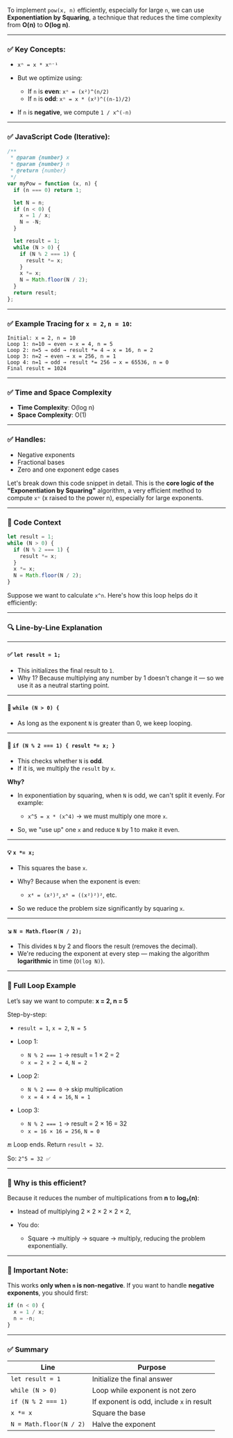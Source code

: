 To implement `pow(x, n)` efficiently, especially for large `n`, we can use **Exponentiation by Squaring**, a technique that reduces the time complexity from **O(n)** to **O(log n)**.

---

### ✅ Key Concepts:

- `xⁿ = x * xⁿ⁻¹`
- But we optimize using:

  - If `n` is **even**: `xⁿ = (x²)^(n/2)`
  - If `n` is **odd**: `xⁿ = x * (x²)^((n-1)/2)`

- If `n` is **negative**, we compute `1 / x^(-n)`

---

### ✅ JavaScript Code (Iterative):

```js
/**
 * @param {number} x
 * @param {number} n
 * @return {number}
 */
var myPow = function (x, n) {
  if (n === 0) return 1;

  let N = n;
  if (n < 0) {
    x = 1 / x;
    N = -N;
  }

  let result = 1;
  while (N > 0) {
    if (N % 2 === 1) {
      result *= x;
    }
    x *= x;
    N = Math.floor(N / 2);
  }
  return result;
};
```

---

### ✅ Example Tracing for `x = 2`, `n = 10`:

```
Initial: x = 2, n = 10
Loop 1: n=10 → even → x = 4, n = 5
Loop 2: n=5 → odd → result *= 4 → x = 16, n = 2
Loop 3: n=2 → even → x = 256, n = 1
Loop 4: n=1 → odd → result *= 256 → x = 65536, n = 0
Final result = 1024
```

---

### ✅ Time and Space Complexity

- **Time Complexity**: O(log n)
- **Space Complexity**: O(1)

---

### ✅ Handles:

- Negative exponents
- Fractional bases
- Zero and one exponent edge cases

Let's break down this code snippet in detail. This is the **core logic of the "Exponentiation by Squaring"** algorithm, a very efficient method to compute `xⁿ` (x raised to the power n), especially for large exponents.

---

### 🔁 Code Context

```javascript
let result = 1;
while (N > 0) {
  if (N % 2 === 1) {
    result *= x;
  }
  x *= x;
  N = Math.floor(N / 2);
}
```

Suppose we want to calculate `x^n`. Here's how this loop helps do it efficiently:

---

### 🔍 Line-by-Line Explanation

---

#### ✅ `let result = 1;`

- This initializes the final result to `1`.
- Why 1? Because multiplying any number by 1 doesn't change it — so we use it as a neutral starting point.

---

#### 🔁 `while (N > 0) {`

- As long as the exponent `N` is greater than 0, we keep looping.

---

#### 🧮 `if (N % 2 === 1) { result *= x; }`

- This checks whether `N` is **odd**.
- If it is, we multiply the `result` by `x`.

**Why?**

- In exponentiation by squaring, when `N` is odd, we can't split it evenly. For example:

  - `x^5 = x * (x^4)` → we must multiply one more `x`.

- So, we "use up" one `x` and reduce `N` by 1 to make it even.

---

#### 💡 `x *= x;`

- This squares the base `x`.
- Why? Because when the exponent is even:

  - `x⁴ = (x²)²`, `x⁸ = ((x²)²)²`, etc.

- So we reduce the problem size significantly by squaring `x`.

---

#### ↘️ `N = Math.floor(N / 2);`

- This divides `N` by 2 and floors the result (removes the decimal).
- We're reducing the exponent at every step — making the algorithm **logarithmic** in time (`O(log N)`).

---

### 🔁 Full Loop Example

Let’s say we want to compute:
**x = 2, n = 5**

Step-by-step:

- `result = 1`, `x = 2`, `N = 5`
- Loop 1:

  - `N % 2 === 1` → result = 1 × 2 = 2
  - `x = 2 × 2 = 4`, `N = 2`

- Loop 2:

  - `N % 2 === 0` → skip multiplication
  - `x = 4 × 4 = 16`, `N = 1`

- Loop 3:

  - `N % 2 === 1` → result = 2 × 16 = 32
  - `x = 16 × 16 = 256`, `N = 0`

🔚 Loop ends. Return `result = 32`.

So: `2^5 = 32 ✅`

---

### 🚀 Why is this efficient?

Because it reduces the number of multiplications from **n** to **log₂(n)**:

- Instead of multiplying 2 × 2 × 2 × 2 × 2,
- You do:

  - Square → multiply → square → multiply, reducing the problem exponentially.

---

### 🧊 Important Note:

This works **only when `n` is non-negative**.
If you want to handle **negative exponents**, you should first:

```js
if (n < 0) {
  x = 1 / x;
  n = -n;
}
```

---

### ✅ Summary

| Line                    | Purpose                                   |
| ----------------------- | ----------------------------------------- |
| `let result = 1`        | Initialize the final answer               |
| `while (N > 0)`         | Loop while exponent is not zero           |
| `if (N % 2 === 1)`      | If exponent is odd, include `x` in result |
| `x *= x`                | Square the base                           |
| `N = Math.floor(N / 2)` | Halve the exponent                        |
